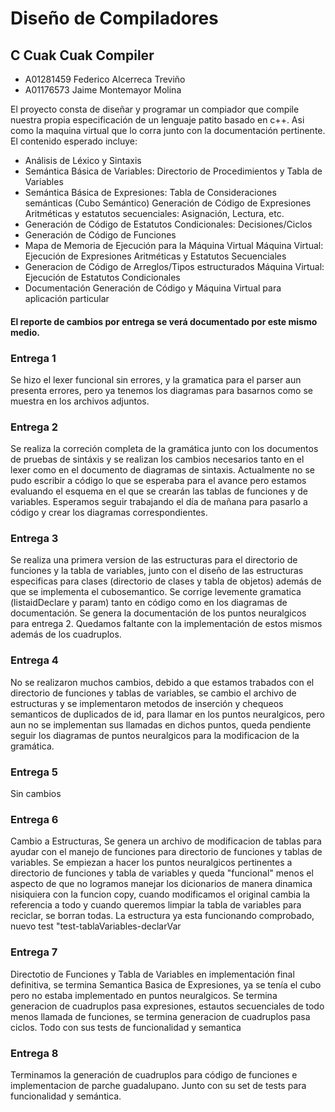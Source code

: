 # Diseño de Compiladores

<h2>
    C Cuak Cuak Compiler
</h2>

<ul>
    <li>
        A01281459 Federico Alcerreca Treviño
    </li>
    <li>
        A01176573 Jaime Montemayor Molina
    </li>
</ul>
<p>
    El proyecto consta de diseñar y programar un compiador que compile nuestra propia especificación de un lenguaje patito basado en c++.
    Asi como la maquina virtual que lo corra junto con la documentación pertinente.
    El contenido esperado incluye:
    <ul>
        <li>
            Análisis de Léxico y Sintaxis
        </li>
        <li>
            Semántica Básica de Variables: Directorio de Procedimientos y Tabla de Variables
        </li>
        <li>
            Semántica Básica de Expresiones: Tabla de Consideraciones semánticas (Cubo Semántico)
            Generación de Código de Expresiones Aritméticas y estatutos secuenciales: Asignación, Lectura, etc.
        </li>
        <li>
            Generación de Código de Estatutos Condicionales: Decisiones/Ciclos
        </li>
        <li>
            Generación de Código de Funciones
        </li>
        <li>
            Mapa de Memoria de Ejecución para la Máquina Virtual
            Máquina Virtual: Ejecución de Expresiones Aritméticas y Estatutos Secuenciales
        </li>
        <li>
            Generacion de Código de Arreglos/Tipos estructurados
            Máquina Virtual: Ejecución de Estatutos Condicionales
        </li>
        <li>
            Documentación
            Generación de Código y Máquina Virtual para aplicación particular
        </li>
    </ul>
<p>
<h4>
    El reporte de cambios por entrega se verá documentado por este mismo medio.
</h4>

<h3>
    Entrega 1
</h3>
<p>
    Se hizo el lexer funcional sin errores, y la gramatica para el parser aun presenta errores, pero ya tenemos los diagramas para basarnos como se muestra en los archivos adjuntos.
</p>

<h3>
    Entrega 2
</h3>
<p>
    Se realiza la correción completa de la gramática junto con los documentos de pruebas de sintáxis y se realizan los cambios necesarios tanto en el lexer como en el documento de diagramas de sintaxis. 
    Actualmente no se pudo escribir a código lo que se esperaba para el avance pero estamos evaluando el esquema en el que se crearán las tablas de funciones y de variables. Esperamos seguir trabajando el día de mañana para pasarlo a código y crear los diagramas correspondientes.
</p>
<h3>
    Entrega 3
</h3>
<p>
    Se realiza una primera version de las estructuras para el directorio de funciones y la tabla de variables, junto con el diseño de las estructuras especificas para clases (directorio de clases y tabla de objetos) además de que se implementa el cubosemantico. Se corrige levemente gramatica (listaidDeclare y param) tanto en código como en los diagramas de documentación. Se genera la documentación de los puntos neuralgicos para entrega 2. Quedamos faltante con la implementación de estos mismos además de los cuadruplos.
</p>
<h3>
    Entrega 4
</h3>
<p>
    No se realizaron muchos cambios, debido a que estamos trabados con el directorio de funciones y tablas de variables, se cambio el archivo de estructuras y se implementaron metodos de inserción y chequeos semanticos de duplicados de id, para llamar en los puntos neuralgicos, pero aun no se implementan sus llamadas en dichos puntos, queda pendiente seguir los diagramas de puntos neuralgicos para la modificacion de la gramática.
</p>
<h3>
    Entrega 5
</h3>
<p>
    Sin cambios
</p>
<h3>
    Entrega 6
</h3>
<p>
    Cambio a Estructuras, Se genera un archivo de modificacion de tablas para ayudar con el manejo de funciones para directorio de funciones y tablas de variables. Se empiezan a hacer los puntos neuralgicos pertinentes a directorio de funciones y tabla de variables y queda "funcional" menos el aspecto de que no logramos manejar los dicionarios de manera dinamica nisiquiera con la funcion copy, cuando modificamos el original cambia la referencia a todo y cuando queremos limpiar la tabla de variables para reciclar, se borran todas. La estructura ya esta funcionando comprobado, nuevo test "test-tablaVariables-declarVar
</p>
<h3>
    Entrega 7
</h3>
<p>
    Directotio de Funciones y Tabla de Variables en implementación final definitiva, se termina Semantica Basica de Expresiones, ya se tenía el cubo pero no estaba implementado en puntos neuralgicos. Se termina generacion de cuadruplos pasa expresiones, estautos secuenciales de todo menos llamada de funciones, se termina generacion de cuadruplos pasa ciclos. Todo con sus tests de funcionalidad y semantica
</p>
<h3>
    Entrega 8
</h3>
<p>
    Terminamos la generación de cuadruplos para código de funciones e implementacion de parche guadalupano. Junto con su set de tests para funcionalidad y semántica.
</p>


